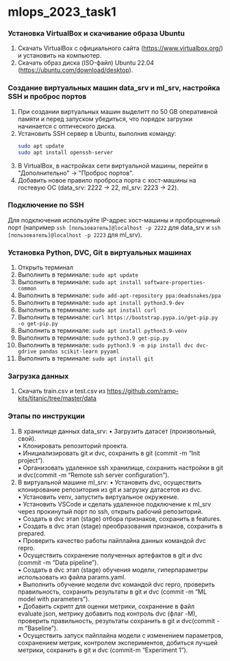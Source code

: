 # mlops_2023_task1

### Установка VirtualBox и скачивание образа Ubuntu
1. Скачать VirtualBox с официального сайта (https://www.virtualbox.org/) и установить на компьютер.
2. Скачать образ диска (ISO-файл) Ubuntu 22.04 (https://ubuntu.com/download/desktop).

### Создание виртуальных машин data_srv и ml_srv, настройка SSH и проброс портов
1. При создании виртуальных машин выделитт по 50 GB оперативной памяти и перед запуском убедиться, что порядок загрузки начинается с оптического диска.
2. Установить SSH сервер в Ubuntu, выполнив команду:
   ```bash
   sudo apt update
   sudo apt install openssh-server
   ```
3. В VirtualBox, в настройках сети виртуальной машины, перейти в "Дополнительно" -> "Проброс портов".
4. Добавить новое правило проброса порта с хост-машины на гостевую ОС (data_srv: 2222 -> 22, ml_srv: 2223 -> 22).

### Подключение по SSH
Для подключения используйте IP-адрес хост-машины и проброщенный порт (например `ssh [пользователь]@localhost -p 2222` для data_srv и `ssh [пользователь]@localhost -p 2223` для ml_srv).

### Установка Python, DVC, Git в виртуальных машинах
1. Открыть терминал
2. Выполнить в терминале: `sudo apt update`
3. Выполнить в терминале: `sudo apt install software-properties-common`
4. Выполнить в терминале: `sudo add-apt-repository ppa:deadsnakes/ppa`
5. Выполнить в терминале: `sudo apt install python3.9-dev`
6. Выполнить в терминале: `sudo apt install curl`
7. Выполнить в терминале: `curl https://bootstrap.pypa.io/get-pip.py -o get-pip.py`
8. Выполнить в терминале: `sudo apt install python3.9-venv`
9. Выполнить в терминале: `sudo python3.9 get-pip.py`
10. Выполнить в терминале: `sudo python3.9 -m pip install dvc dvc-gdrive pandas scikit-learn pyyaml`
11. Выполнить в терминале: `sudo apt install git`

### Загрузка данных
1. Скачать train.csv и test.csv из https://github.com/ramp-kits/titanic/tree/master/data

### Этапы по инструкции

1. В хранилище данных data_srv:
	• Загрузить датасет (произвольный, свой).  
	• Клонировать репозиторий проекта.  
	• Инициализировать git и dvc, сохранить в git (commit -m “Init project”).  
	• Организовать удаленное ssh хранилище, сохранить настройки в git и dvc(commit -m “Remote ssh server configuration”).  
2. В виртуальной машине ml_srv:
	• Установить dvc, осуществить клонирование репозитория из git и загрузку датасетов из dvc.  
	• Установить venv, запустить виртуальное окружение.  
	• Установить VSCode и сделать удаленное подключение к ml_srv через прокинутый порт по ssh, открыть рабочий репозиторий.  
	• Создать в dvc этап (stage) отбора признаков, сохранить в features.  
	• Создать в dvc этап (stage) преобразования признаков, сохранить в prepared.  
	• Проверить качество работы пайплайна данных командой dvc repro.  
	• Осуществить сохранение полученных артефактов в git и dvc (commit -m “Data pipeline”).  
	• Создать в dvc этап (stage) обучения модели, гиперпараметры использовать из файла params.yaml.  
	• Выполнить обучение модели dvc командой dvc repro, проверить правильность, сохранить результаты в git и dvc (commit -m “ML model with parameters”).  
	• Добавить скрипт для оценки метрики, сохранение в файл evaluate.json, метрику добавить под контроль dvc (флаг -M), проверить правильность, результаты сохранить в git и dvc(commit -m “Baseline”).  
	• Осуществить запуск пайплайна модели с изменением параметров, сохранением метрик, контролем экспериментов, добиться лучшей метрики, сохранить в git и dvc (commit-m “Experiment 1”).  
